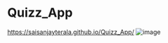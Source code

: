 # Quizz_App
https://saisanjayterala.github.io/Quizz_App/
![image](https://github.com/user-attachments/assets/76431f99-7e95-4b49-8752-84b4793ab5ab)
